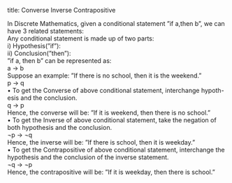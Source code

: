 
title: Converse Inverse Contrapositive 


In Discrete Mathematics, given a conditional statement ”if a,then b”, we
can have 3 related statements:<br>
Any conditional statement is made up of two parts:<br>
i) Hypothesis(”if”):<br>
ii) Conclusion(”then”):<br>
”if a, then b” can be represented as:<br>
a → b<br>
Suppose an example: ”If there is no school, then it is the weekend.”<br>
p → q<br>
• To get the Converse of above conditional statement, interchange hypoth-
esis and the conclusion.<br>
q → p<br>
Hence, the converse will be: ”If it is weekend, then there is no school.”<br>
• To get the Inverse of above conditional statement, take the negation of
both hypothesis and the conclusion.<br>
¬p → ¬q<br>
Hence, the inverse will be: ”If there is school, then it is weekday.”<br>
• To get the Contrapositive of above conditional statement, interchange
the hypothesis and the conclusion of the inverse statement.<br>
¬q → ¬p<br>
Hence, the contrapositive will be: ”If it is weekday, then there is school.”



